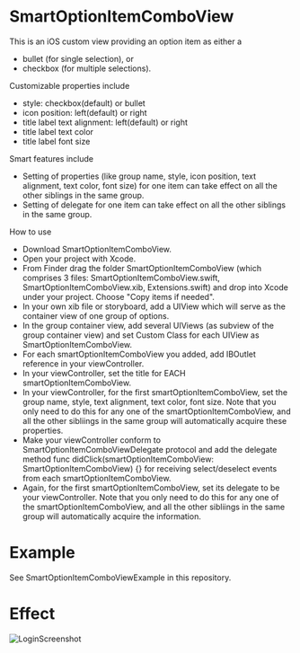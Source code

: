 # SmartOptionItemComboView
This is an iOS custom view providing an option item as either a
 - bullet (for single selection), or
 - checkbox (for multiple selections).

Customizable properties include
 - style: checkbox(default) or bullet
 - icon position: left(default) or right
 - title label text alignment: left(default) or right
 - title label text color
 - title label font size

Smart features include
 - Setting of properties (like group name, style, icon position, text alignment, text color, font size) for one item can take effect on all the other siblings in the same group.
 - Setting of delegate for one item can take effect on all the other siblings in the same group.

How to use
 - Download SmartOptionItemComboView.
 - Open your project with Xcode.
 - From Finder drag the folder SmartOptionItemComboView (which comprises 3 files: SmartOptionItemComboView.swift, SmartOptionItemComboView.xib, Extensions.swift) and drop into Xcode under your project. Choose "Copy items if needed".
 - In your own xib file or storyboard, add a UIView which will serve as the container view of one group of options.
 - In the group container view, add several UIViews (as subview of the group container view) and set Custom Class for each UIView as SmartOptionItemComboView.
 - For each smartOptionItemComboView you added, add IBOutlet reference in your viewController. 
 - In your viewController, set the title for EACH smartOptionItemComboView.
 - In your viewController, for the first smartOptionItemComboView, set the group name, style, text alignment, text color, font size. Note that you only need to do this for any one of the smartOptionItemComboView, and all the other sibliings in the same group will automatically acquire these properties.
 - Make your viewController conform to SmartOptionItemComboViewDelegate protocol and add the delegate method func didClick(smartOptionItemComboView: SmartOptionItemComboView) {} for receiving select/deselect events from each smartOptionItemComboView.
 - Again, for the first smartOptionItemComboView, set its delegate to be your viewController. Note that you only need to do this for any one of the smartOptionItemComboView, and all the other sibliings in the same group will automatically acquire the information.

# Example
See SmartOptionItemComboViewExample in this repository.

# Effect
![LoginScreenshot](https://github.com/zjkuang/SmartOptionItemComboView/blob/master/SmartOptionItemComboViewExample/SmartOptionItemComboViewExample/example.gif)
